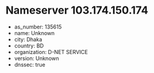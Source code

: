 # Nameserver 103.174.150.174

* as_number: 135615
* name: Unknown
* city: Dhaka
* country: BD
* organization: D-NET SERVICE
* version: Unknown
* dnssec: true

